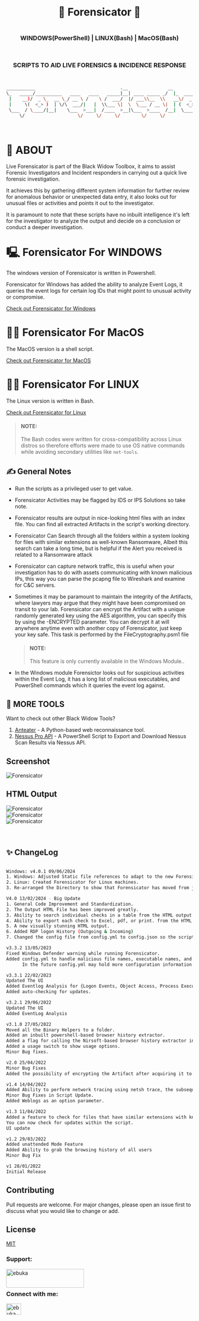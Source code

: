 <h1 align="center">📝 Forensicator 📝</h1>
<h3 align="center"><p><br>WINDOWS(PowerShell) | LINUX(Bash) | MacOS(Bash) </p><br>
  <p>SCRIPTS TO AID LIVE FORENSICS & INCIDENCE RESPONSE </p></h3>
                                               
```bash


___________                                .__               __                
\_   _____/__________   ____   ____   _____|__| ____ _____ _/  |_  ___________ 
 |    __)/  _ \_  __ \_/ __ \ /    \ /  ___/  |/ ___\\__  \\   __\/  _ \_  __ \
 |     \(  <_> )  | \/\  ___/|   |  \\___ \|  \  \___ / __ \|  | (  <_> )  | \/
 \___  / \____/|__|    \___  >___|  /____  >__|\___  >____  /__|  \____/|__|   
     \/                    \/     \/     \/        \/     \/                    

                                                                        v4.0.1        


```


# 🤔 ABOUT

Live Forensicator is part of the Black Widow Toolbox, it aims to assist Forensic Investigators and Incident responders in carrying out a quick live forensic investigation.
<p>It achieves this by gathering different system information for further review for anomalous behavior or unexpected data entry, it also looks out for unusual files or activities and points it out to the investigator.</p>
<p>It is paramount to note that these scripts have no inbuilt intelligence it's left for the investigator to analyze the output and decide on a conclusion or conduct a deeper investigation.</p>

# 🖳 Forensicator For WINDOWS
<p>The windows version of Forensicator is written in Powershell.</p>
<p> Forensicator for Windows has added the ability to analyze Event Logs, it queries the event logs for certain log IDs that might point to unusual activity or compromise. </p>

[Check out Forensicator for Windows](https://github.com/Johnng007/Live-Forensicator/tree/main/Windows)


# 👨‍💻 Forensicator For MacOS
<p>The MacOS version is a shell script.</p>

[Check out Forensicator for MacOS](https://github.com/Johnng007/Live-Forensicator/tree/main/MacOS/)


# 👩‍💻 Forensicator For LINUX
<p>The Linux version is written in Bash.</p>

[Check out Forensicator for Linux](https://github.com/Johnng007/Live-Forensicator/tree/main/Linux)

> #### NOTE: 
> The Bash codes were written for cross-compatibility across Linux distros so therefore efforts were made to use OS native commands while avoiding secondary utilities like `net-tools`.



## ✍ General Notes
* Run the scripts as a privileged user to get value.<br>

* Forensicator Activities may be flagged by IDS or IPS Solutions so take note.<br>

* Forensicator results are output in nice-looking html files with an index file. You can find all extracted Artifacts in the script's working directory.

* <p>Forensicator Can Search through all the folders within a system looking for files with similar extensions as well-known Ransomware, Albeit this     search can take a long time, but is helpful if the Alert you received is related to a Ransomware attack</p>

* <p>Forensicator can capture network traffic, this is useful when your investigation has to do with assets communicating with known malicious IPs,       this way you can parse the pcapng file to Wireshark and examine for C&C servers.</p>

* <p>Sometimes it may be paramount to maintain the integrity of the Artifacts, where lawyers may argue that they might have been compromised on transit to your lab.
  Forensicator can encrypt the Artifact with a unique randomly generated key using the AES algorithm, you can specify this by using the -ENCRYPTED parameter. You can   decrypt it at will anywhere anytime even with another copy of Forensicator, just keep your key safe. This task is performed by the FileCryptography.psm1 file
  
  > #### NOTE: 
  > This feature is only currently available in the Windows Module..
  
  </p>

* <p>In the Windows module Forensictor looks out for suspicious activities within the Event Log, it has a long list of malicious executables, and PowerShell commands which it queries the event log against.</p>



## 🤔 MORE TOOLS
Want to check out other Black Widow Tools?
1. [Anteater](https://github.com/Johnng007/Anteater) - A Python-based web reconnaissance tool.
2. [Nessus Pro API](https://github.com/Johnng007/PowershellNessus) - A PowerShell Script to Export and Download Nessus Scan Results via Nessus API. 


## Screenshot
<img src="https://github.com/Johnng007/Live-Forensicator/blob/main/styles/vendors/images/Forensicator_Output.png?raw=true" alt="Forensicator"  /> <br>
## HTML Output
<img src="https://github.com/Johnng007/Live-Forensicator/blob/main/styles/vendors/images/Forensicator_HTML1.png?raw=true" alt="Forensicator"  /> <br>
<img src="https://github.com/Johnng007/Live-Forensicator/blob/main/styles/vendors/images/Forensicator_HTML2.png?raw=true" alt="Forensicator"  /> <br>
<img src="https://github.com/Johnng007/Live-Forensicator/blob/main/styles/vendors/images/Forensicator_HTML3.png?raw=true" alt="Forensicator"  /> <br>
<br></br>

## ✨ ChangeLog
```bash

Windows: v4.0.1 09/06/2024
1. Windows: Adjusted Static file references to adapt to the new Forensicator Github structure.
2. Linux: Created Forensicator for Linux machines.
3. Re-arranged the Directory to show that Forensicator has moved from just a PowerShell tool to a suite of tools.

V4.0 13/02/2024 - Big Update
1. General Code Improvement and Standardization.
2. The Output HTML File has been improved greatly.
3. Ability to search individual checks in a table from the HTML output.
4. Ability to export each check to Excel, pdf, or print. from the HTML output.
5. A new visually stunning HTML output.
6. Added RDP logon History (Outgoing & Incoming)
7. Changed the config file from config.yml to config.json so the script can use default PowerShell JSON manipulation.

v3.3.2 13/05/2023
Fixed Windows Defender warning while running Forensicator.
Added config.yml to handle malicious file names, executable names, and PowerShell commands.
      In the future config.yml may hold more configuration information.

v3.3.1 22/02/2023
Updated The UI
Added Eventlog Analysis for {Logon Events, Object Access, Process Execution & Suspicious Activities}
Added auto-checking for updates.

v3.2.1 29/06/2022
Updated The UI
Added EventLog Analysis

v3.1.0 27/05/2022
Moved all the Binary Helpers to a folder.
Added an inbuilt powershell-based browser history extractor.
Added a flag for calling the Nirsoft-based browser history extractor in case you need a robust extraction.
Added a usage switch to show usage options.
Minor Bug fixes.

v2.0 25/04/2022
Minor Bug Fixes
Added the possibility of encrypting the Artifact after acquiring it to maintain integrity.

v1.4 14/04/2022
Added Ability to perform network tracing using netsh trace, the subsequent et1 is converted to pcapng
Minor Bug Fixes in Script Update.
Added Weblogs as an option parameter.

v1.3 11/04/2022
Added a feature to check for files that have similar extensions with known ransomware-encrypted files.
You can now check for updates within the script.
UI update

v1.2 29/03/2022 
Added unattended Mode Feature
Added Ability to grab the browsing history of all users
Minor Bug Fix

v1 28/01/2022
Initial Release

```


## Contributing
Pull requests are welcome. For major changes, please open an issue first to discuss what you would like to change or add.



## License
[MIT](https://mit.com/licenses/mit/)


<h3 align="left">Support:</h3>
<p><a href="https://ko-fi.com/forensicator"> <img align="left" src="https://cdn.buymeacoffee.com/buttons/v2/default-yellow.png" height="50" width="210" alt="ebuka" /></a></p><br><br>

<h3 align="left">Connect with me:</h3>
<p align="left">
<a href="https://www.linkedin.com/in/ebuka-john-onyejegbu" target="blank"><img align="center" src="https://raw.githubusercontent.com/rahuldkjain/github-profile-readme-generator/master/src/images/icons/Social/linked-in-alt.svg" alt="ebuka john onyejegbu" height="30" width="40" /></a>
</p>

